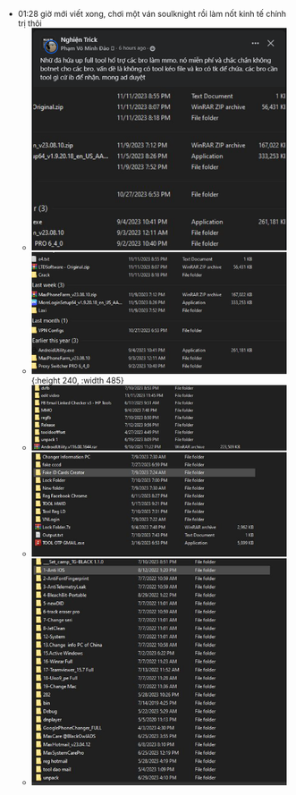 - 01:28 giờ mới viết xong, chơi một ván soulknight rồi làm nốt kinh tế chính trị thôi
	- ![image.png](../assets/image_1700418582768_0.png)
	- ![image.png](../assets/image_1700418541410_0.png){:height 240, :width 485}
	- ![image.png](../assets/image_1700418546622_0.png)
	- ![image.png](../assets/image_1700418550650_0.png)
	- ![image.png](../assets/image_1700418555687_0.png)